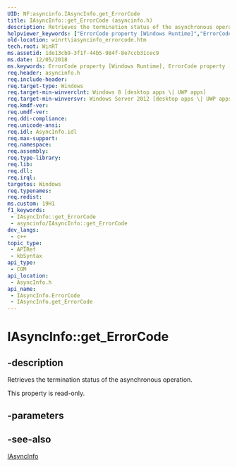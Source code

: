 ```yaml
---
UID: NF:asyncinfo.IAsyncInfo.get_ErrorCode
title: IAsyncInfo::get_ErrorCode (asyncinfo.h)
description: Retrieves the termination status of the asynchronous operation.
helpviewer_keywords: ["ErrorCode property [Windows Runtime]","ErrorCode property [Windows Runtime]","IAsyncInfo interface","IAsyncInfo interface [Windows Runtime]","ErrorCode property","IAsyncInfo.ErrorCode","IAsyncInfo.get_ErrorCode","IAsyncInfo::ErrorCode","IAsyncInfo::get_ErrorCode","asyncinfo/IAsyncInfo::ErrorCode","asyncinfo/IAsyncInfo::get_ErrorCode","get_ErrorCode","winrt.iasyncinfo_errorcode"]
old-location: winrt\iasyncinfo_errorcode.htm
tech.root: WinRT
ms.assetid: 1de13cb9-3f1f-44b5-984f-8e7ccb31cec9
ms.date: 12/05/2018
ms.keywords: ErrorCode property [Windows Runtime], ErrorCode property [Windows Runtime],IAsyncInfo interface, IAsyncInfo interface [Windows Runtime],ErrorCode property, IAsyncInfo.ErrorCode, IAsyncInfo.get_ErrorCode, IAsyncInfo::ErrorCode, IAsyncInfo::get_ErrorCode, asyncinfo/IAsyncInfo::ErrorCode, asyncinfo/IAsyncInfo::get_ErrorCode, get_ErrorCode, winrt.iasyncinfo_errorcode
req.header: asyncinfo.h
req.include-header: 
req.target-type: Windows
req.target-min-winverclnt: Windows 8 [desktop apps \| UWP apps]
req.target-min-winversvr: Windows Server 2012 [desktop apps \| UWP apps]
req.kmdf-ver: 
req.umdf-ver: 
req.ddi-compliance: 
req.unicode-ansi: 
req.idl: AsyncInfo.idl
req.max-support: 
req.namespace: 
req.assembly: 
req.type-library: 
req.lib: 
req.dll: 
req.irql: 
targetos: Windows
req.typenames: 
req.redist: 
ms.custom: 19H1
f1_keywords:
 - IAsyncInfo::get_ErrorCode
 - asyncinfo/IAsyncInfo::get_ErrorCode
dev_langs:
 - c++
topic_type:
 - APIRef
 - kbSyntax
api_type:
 - COM
api_location:
 - AsyncInfo.h
api_name:
 - IAsyncInfo.ErrorCode
 - IAsyncInfo.get_ErrorCode
---
```


# IAsyncInfo::get_ErrorCode


## -description

Retrieves the termination status of the asynchronous operation.

This property is read-only.

## -parameters

## -see-also

<a href="https://docs.microsoft.com/windows/desktop/api/asyncinfo/nn-asyncinfo-iasyncinfo">IAsyncInfo</a>

